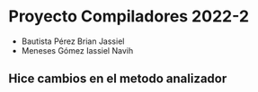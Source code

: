 # Proyecto Compiladores 2022-2

- Bautista Pérez Brian Jassiel
- Meneses Gómez Iassiel Navih

## Hice cambios en el metodo analizador